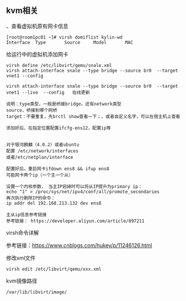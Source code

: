 ## kvm相关





、查看虚拟机原有网卡信息

```cobol
[root@room1pc01 ~]# virsh domiflist kylin-wd
Interface  Type       Source     Model       MAC
```





给运行中的虚拟机添加网卡

```
virsh define /etc/libvirt/qemu/snale.xml
virsh attach-interface snale --type bridge --source br0  --target vnet1 --config

virsh attach-interface snale --type bridge --source br0  --target vnet1 --live  --config   在线更新

说明：type类型，一般是桥接bridge，还有network类型
source，桥接到哪个网桥
target：不要重复，先brctl show查看一下；，或者自定义名字，可以在宿主机上查看

添加好后，在指定位置配置ifcfg-ens12，配置ip等


对于银河麒麟（4.0.2）或者ubuntu
配置 /etc/network/interfaces
或者/etc/netplan/interface

配置好后，重启网卡ifdown ens8 && ifup ens8
可能网卡两个ip（一个主一个从）

设置一个内核参数， 当主IP宕掉时可以将从IP提升为primary ip： 
echo "1" > /proc/sys/net/ipv4/conf/all/promote_secondaries
再次执行删除IP的命令：
ip addr del 192.168.213.132 dev ens8

主从ip信息参考链接
参考链接： https://developer.aliyun.com/article/897211
```







virsh命令详解

参考链接：https://www.cnblogs.com/hukey/p/11246126.html







修改xml文件

```
virsh edit /etc/libvirt/qemu/xxx.xml
```



kvm镜像路径

```
/var/lib/libvirt/image/
```













